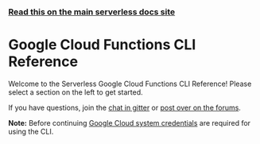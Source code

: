 <!--
title: Serverless - Google Cloud Functions - CLI Reference
menuText: CLI Reference
layout: Doc
-->

<!-- DOCS-SITE-LINK:START automatically generated  -->
### [Read this on the main serverless docs site](https://www.serverless.com/framework/docs/providers/google/cli-reference/)
<!-- DOCS-SITE-LINK:END -->

# Google Cloud Functions CLI Reference

Welcome to the Serverless Google Cloud Functions CLI Reference!  Please select a section on the left to get started.

If you have questions, join the [chat in gitter](https://gitter.im/serverless/serverless) or [post over on the forums](http://forum.serverless.com/).

**Note:** Before continuing [Google Cloud system credentials](../guide/credentials.md) are required for using the CLI.
